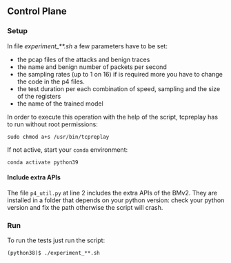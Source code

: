 ## Control Plane

### Setup

In file *experiment_**.sh* a few parameters have to be set:

* the pcap files of the attacks and benign traces
* the name and benign number of packets per second
* the sampling rates (up to 1 on 16) if is required more you have to change the code in the p4 files.
* the test duration per each combination of speed, sampling and the size of the registers
* the name of the trained model

In order to execute this operation with the help of the script, tcpreplay has to run without root permissions:
```
sudo chmod a+s /usr/bin/tcpreplay
```

If not active, start your ``` conda ``` environment:

```
conda activate python39
```

#### Include extra APIs
The file ```p4_util.py``` at line 2 includes the extra APIs of the BMv2. They are installed in a folder that depends on your python version: check your python version and fix the path otherwise the script will crash.

### Run
To run the tests just run the script:
```
(python38)$ ./experiment_**.sh
```


